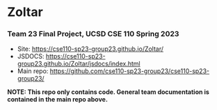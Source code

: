 # Zoltar
### Team 23 Final Project, UCSD CSE 110 Spring 2023

- Site: https://cse110-sp23-group23.github.io/Zoltar/
- JSDOCS: https://cse110-sp23-group23.github.io/Zoltar/jsdocs/index.html
- Main repo: https://github.com/cse110-sp23-group23/cse110-sp23-group23/

**NOTE: This repo only contains code. General team documentation is contained in the main repo above.**
